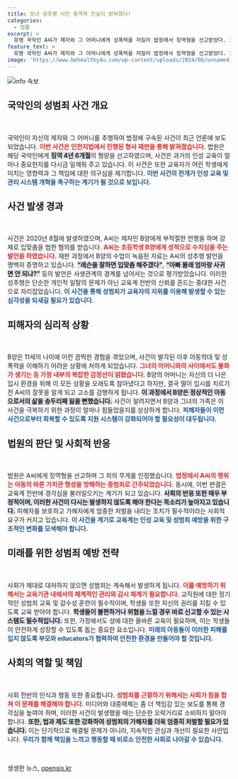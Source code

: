 ```yaml
---
title: 모녀 성추행 사건 충격적 진실이 밝혀졌다!
categories:
  - 법률
excerpt: >
  유명 국악인 A씨가 제자와 그 어머니에게 성폭력을 저질러 법정에서 징역형을 선고받았다. 11세 제자에게 강제 추행과 성적 학대를 저지른 A씨의 범죄가 밝혀지며 충격을 주고 있다.
feature_text: >
  유명 국악인 A씨가 제자와 그 어머니에게 성폭력을 저질러 법정에서 징역형을 선고받았다. 11세 제자에게 강제 추행과 성적 학대를 저지른 A씨의 범죄가 밝혀지며 충격을 주고 있다.
image: 'https://www.behealthy4u.com/wp-content/uploads/2024/06/unnamed-file.png'
---
```


<p><img src="https://www.behealthy4u.com/wp-content/uploads/2024/06/unnamed-file.png" alt="info 속보" /></p>

<h2 data-ke-size="size26">국악인의 성범죄 사건 개요</h2>

<p data-ke-size="size16">&nbsp;</p>

<p>국악인이 자신의 제자와 그 어머니를 추행하여 법정에 구속된 사건이 최근 언론에 보도되었습니다. <b><span style="color: #ee2323;">이번 사건은 인천지법에서 진행된 형사 재판을 통해 밝혀졌습니다.</span></b> 법원은 해당 국악인에게 <b><span style="background-color: #21538527;">징역 4년 6개월</span></b>의 형량을 선고하였으며, 사건은 과거의 인성 교육이 얼마나 중요한지를 다시금 일깨워 주고 있습니다. 이 사건은 또한 교육자가 어린 학생에게 미치는 영향력과 그 책임에 대한 의구심을 제기합니다. <b><span style="color: #1a5490;">이번 사건의 전개가 인성 교육 및 관리 시스템 개혁을 촉구하는 계기가 될 것으로 보입니다.</span></b></p>

<h2 data-ke-size="size26">사건 발생 경과</h2>

<p data-ke-size="size16">&nbsp;</p>

<p>사건은 2020년 8월에 발생하였으며, A씨는 제자인 B양에게 부적절한 언행을 하며 강제로 입맞춤을 범한 혐의를 받습니다. <b><span style="color: #ee2323;">A씨는 초등학생 B양에게 성적으로 수치심을 주는 발언을 하였습니다.</span></b> 재판 과정에서 B양의 수업이 녹음된 자료는 A씨의 성추행 발언을 명백히 증명하고 있습니다. <b><span style="background-color: #21538527;">“레슨을 잘하면 입맞춤 해주겠다”</span></b>, <b><span style="background-color: #21538527;">“아빠 몰래 엄마랑 사귀면 안 되냐?”</span></b> 등의 발언은 사생관계의 경계를 넘어서는 것으로 평가받았습니다. 이러한 성추행은 단순한 개인적 일탈의 문제가 아닌 교육계 전반의 신뢰를 흔드는 중대한 사건으로 자리잡았습니다. <b><span style="color: #1a5490;">이 사건을 통해 성범죄가 교육자의 지위를 이용해 발생할 수 있는 심각성을 되새길 필요가 있습니다.</span></b></p>

<h2 data-ke-size="size26">피해자의 심리적 상황</h2>

<p data-ke-size="size16">&nbsp;</p>

<p>B양은 11세의 나이에 이런 끔찍한 경험을 겪었으며, 사건이 발각된 이후 아동학대 및 성폭력을 이해하기 어려운 상황에 처하게 되었습니다. <b><span style="color: #ee2323;">그녀의 어머니와의 사이에서도 불화가 생기는 등 가정 내부의 복잡한 감정선이 얽혔습니다.</span></b> B양의 어머니는 자신의 더 나은 입시 환경을 위해 이 모든 상황을 오래도록 참아냈다고 하지만, 결국 딸이 입시를 치르기 전 A씨의 잘못을 알게 되고 고소를 감행하게 됩니다. <b><span style="background-color: #21538527;">이 과정에서 B양은 정상적인 아동으로서의 삶을 송두리째 잃을 뻔했습니다.</span></b> 사건이 알려지면서 B양과 그녀의 가족은 이 사건을 극복하기 위한 과정이 얼마나 힘들었을지를 상상하게 합니다. <b><span style="color: #1a5490;">피해자들이 이런 사건으로부터 회복할 수 있도록 지원 시스템이 강화되어야 할 필요성이 대두됩니다.</span></b></p>

<h2 data-ke-size="size26">법원의 판단 및 사회적 반응</h2>

<p data-ke-size="size16">&nbsp;</p>

<p>법원은 A씨에게 징역형을 선고하며 그 죄의 무게를 인정했습니다. <b><span style="color: #ee2323;">법정에서 A씨의 행위는 아동의 바른 가치관 형성을 방해하는 중범죄로 간주되었습니다.</span></b> 동시에, 이번 판결은 교육계 전반에 경각심을 불러일으키는 계기가 되고 있습니다. <b><span style="background-color: #21538527;">사회의 반응 또한 매우 부정적이며, 이러한 사건이 다시는 발생하지 않도록 해야 한다는 목소리가 높아지고 있습니다.</span></b> 피해자를 보호하고 가해자에게 엄중한 처벌을 내리는 조치가 필수적이라는 사회적 요구가 커지고 있습니다. <b><span style="color: #1a5490;">이 사건을 계기로 교육계는 인성 교육 및 성범죄 예방을 위한 구조적인 변화를 모색해야 합니다.</span></b></p>

<h2 data-ke-size="size26">미래를 위한 성범죄 예방 전략</h2>

<p data-ke-size="size16">&nbsp;</p>

<p>사회가 제대로 대처하지 않으면 성범죄는 계속해서 발생하게 됩니다. <b><span style="color: #ee2323;">이를 예방하기 위해서는 교육기관 내에서의 체계적인 관리와 감시 체계가 필요합니다.</span></b> 교직원에 대한 정기적인 성범죄 교육 및 감수성 훈련이 필수적이며, 학생들 또한 자신의 권리를 지킬 수 있도록 교육 받아야 합니다. <b><span style="background-color: #21538527;">학생들이 불편하거나 위협을 느낄 경우 바로 신고할 수 있는 시스템도 필수적입니다.</span></b> 또한, 가정에서도 성에 대한 올바른 교육이 필요하며, 이는 학생들이 안전하게 성장할 수 있도록 돕는 중요한 요소입니다. <b><span style="color: #1a5490;">미래의 아동들이 이러한 피해를 입지 않도록 부모와 educators가 협력하여 안전한 환경을 만들어야 할 것입니다.</span></b></p>

<h2 data-ke-size="size26">사회의 역할 및 책임</h2>

<p data-ke-size="size16">&nbsp;</p>

<p>사회 전반의 인식과 행동 또한 중요합니다. <b><span style="color: #ee2323;">성범죄를 근절하기 위해서는 사회가 힘을 합쳐 이 문제를 해결해야 합니다.</span></b> 미디어와 대중매체는 좀 더 책임감 있는 보도를 통해 경각심을 높여야 하며, 이러한 사건이 발생했을 때는 단순한 오락거리로 소비하지 말아야 합니다. <b><span style="background-color: #21538527;">또한, 법과 제도 또한 강화하여 성범죄의 가해자를 더욱 엄중히 처벌할 필요가 있습니다.</span></b> 이는 단기적으로 해결될 문제가 아니라, 지속적인 관심과 개선이 필요한 사안입니다. <b><span style="color: #1a5490;">우리가 함께 책임을 느끼고 행동할 때 비로소 안전한 사회로 나아갈 수 있습니다.</span></b></p>

<p data-ke-size="size16">&nbsp;</p>
생생한 뉴스, <a href="https://opensis.kr" rel="dofollow">opensis.kr</a>


